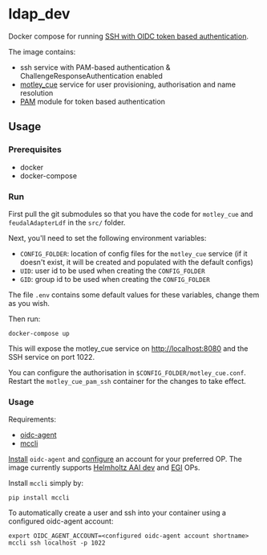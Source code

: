 # ldap_dev

Docker compose for running [SSH with OIDC token based authentication](https://github.com/EOSC-synergy/ssh-oidc).

The image contains:
- ssh service with PAM-based authentication & ChallengeResponseAuthentication enabled
- [motley_cue](https://github.com/dianagudu/motley_cue) service for user provisioning, authorisation and name resolution
- [PAM](https://git.man.poznan.pl/stash/scm/pracelab/pam.git) module for token based authentication

## Usage

### Prerequisites
- docker
- docker-compose

### Run

First pull the git submodules so that you have the code for `motley_cue` and `feudalAdapterLdf` in the `src/` folder.

Next, you'll need to set the following environment variables:

- `CONFIG_FOLDER`: location of config files for the `motley_cue` service (if it doesn't exist, it will be created and populated with the default configs)
- `UID`: user id to be used when creating the `CONFIG_FOLDER`
- `GID`: group id to be used when creating the `CONFIG_FOLDER`

The file `.env` contains some default values for these variables, change them as you wish.

Then run:
```
docker-compose up
```

This will expose the motley_cue service on [http://localhost:8080](http://localhost:8080) and the SSH service on port 1022.

You can configure the authorisation in `$CONFIG_FOLDER/motley_cue.conf`. Restart the `motley_cue_pam_ssh` container for the changes to take effect.

### Usage

Requirements:
- [oidc-agent](https://github.com/indigo-dc/oidc-agent)
- [mccli](https://github.com/dianagudu/mccli)

[Install](https://indigo-dc.gitbook.io/oidc-agent/installation/install) `oidc-agent` and [configure](https://indigo-dc.gitbook.io/oidc-agent/user/oidc-gen) an account for your preferred OP. The image currently supports [Helmholtz AAI dev](https://login-dev.helmholtz.de/oauth2) and [EGI](https://aai.egi.eu/oidc) OPs.

Install `mccli` simply by:
```
pip install mccli
```

To automatically create a user and ssh into your container using a configured oidc-agent account:
```
export OIDC_AGENT_ACCOUNT=<configured oidc-agent account shortname>
mccli ssh localhost -p 1022
```
